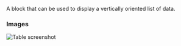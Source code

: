 A block that can be used to display a vertically oriented list of data.

### Images

![Table screenshot](https://gitlab.com/appsemble/appsemble/-/raw/0.23.2/config/assets/list.png)
